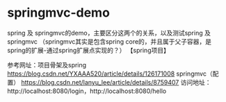 # springmvc-demo
spring 及 springmvc的demo，主要区分这两个的关系，以及测试spring 及 springmvc
（springmvc其实是包含spring core的，并且属于父子容器，是spring的扩展-通过spring扩展点实现的？）
【spring项目】

参考网址：项目骨架及spring https://blog.csdn.net/YXAAA520/article/details/126171008
         springmvc（配置） https://blog.csdn.net/lanyu_lee/article/details/8759407
访问地址：http://localhost:8080/login，http://localhost:8080/hello